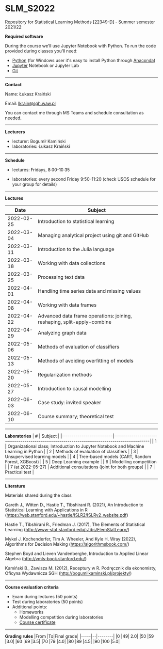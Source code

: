 # SLM_S2022
Repository for Statistical Learning Methods [22349-D] - Summer semester 2021/22

**Required software**

During the course we'll use Jupyter Notebook with Python. 
To run the code provided during classes you'll need:
* [Python](https://www.python.org/downloads/) (for Windows user it's easy to install Python through [Anaconda](https://anaconda.org/))
* [Jupyter](https://jupyter.org/install) Notebook or Jupyter Lab
* [Git](https://git-scm.com/)

---
**Contact**

Name: Łukasz Kraiński

Email: lkrain@sgh.waw.pl

You can contact me through MS Teams and schedule consultation as needed.

---
**Lecturers**

* lecturer: Bogumił Kamiński
* laboratories: Łukasz Kraiński

---
**Schedule**

* lectures: Fridays, 8:00-10:35

* laboratories: every second Friday 9:50-11:20 (check USOS schedule for your group for details)

---
**Lectures**

|     Date          |     Subject                                                                      |
|-------------------|----------------------------------------------------------------------------------|
|     2022-02-25    |     Introduction to statistical   learning                                       |
|     2022-03-04    |     Managing analytical project using   git and GitHub                           |
|     2022-03-11    |     Introduction to the Julia language                                           |
|     2022-03-18    |     Working with data collections                                                |
|     2022-03-25    |     Processing text data                                                         |
|     2022-04-01    |     Handling time series data and   missing values                               |
|     2022-04-08    |     Working with data frames                                                     |
|     2022-04-22    |     Advanced data frame operations:   joining, reshaping, split-apply-combine    |
|     2022-04-29    |     Analyzing graph data                                                         |
|     2022-05-06    |     Methods of evaluation of classifiers                                         |
|     2022-05-13    |     Methods of avoiding overfitting of   models                                  |
|     2022-05-20    |     Regularization methods                                                       |
|     2022-05-27    |     Introduction to causal modelling                                             |
|     2022-06-03    |     Case study: invited speaker                                                  |
|     2022-06-10    |     Course summary; theoretical test                                             |

---
**Laboratories**
|     #                    |     Subject                                                                                    |
|--------------------------|------------------------------------------------------------------------------------------------|
|     1                    |     Organizational class; Introduction   to Jupyter Notebook and Machine Learning in Python    |
|     2                    |     Methods of evaluation of classifiers                                                       |
|     3                    |     Unsupervised learning models                                                               |
|     4                    |     Tree-based models (CART, Random   Forest, XGBoost)                                         |
|     5                    |     Deep Learning example                                                                      |
|     6                    |     Modelling competition                                                                      |
|     7 (at 2022-05-27)    |     Additional consultations (joint   for both groups)                                         |
|     7                    |     Practical test                                                                             |

---
**Literature**

Materials shared during the class

Gareth J., Witten D., Hastie T., Tibshirani R. (2021), An Introduction to Statistical Learning with Applications in R (https://web.stanford.edu/~hastie/ISLR2/ISLRv2_website.pdf)

Hastie T., Tibshirani R., Friedman J. (2017), The Elements of Statistical Learning (http://www-stat.stanford.edu/~tibs/ElemStatLearn/)

Mykel J. Kochenderfer, Tim A. Wheeler, And Kyle H. Wray (2022), Algorithms for Decision Making (https://algorithmsbook.com/)

Stephen Boyd and Lieven Vandenberghe, Introduction to Applied Linear Algebra (http://vmls-book.stanford.edu/)

Kamiński B., Zawisza M. (2012), Receptury w R. Podręcznik dla ekonomisty, Oficyna Wydawnicza SGH (http://bogumilkaminski.pl/projekty/)


---
**Course evaluation criteria**

* Exam during lectures (50 points)
* Test during laboratories (50 points)
* Additional points:
    * Homeworks
    * Modelling competition during laboratories
    * [Course certificate](https://juliaacademy.com/p/introduction-to-dataframes-jl1)


---
**Grading rules**
|From |To|Final grade|
|-----|--|--------|
|0 |49| 2.0|
|50 |59 |3.0|
|60 |69 |3.5|
|70 |79 |4.0|
|80 |89 |4.5|
|90 |100 |5.0|
